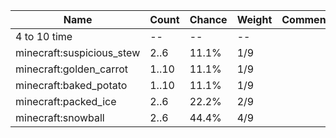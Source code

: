 | Name                      | Count | Chance | Weight | Comment |
| ------------------------- | ----- | ------ | ------ | ------- |
| 4 to 10 time              |    -- |     -- |     -- |         |
| minecraft:suspicious_stew |  2..6 |  11.1% |    1/9 |         |
| minecraft:golden_carrot   | 1..10 |  11.1% |    1/9 |         |
| minecraft:baked_potato    | 1..10 |  11.1% |    1/9 |         |
| minecraft:packed_ice      |  2..6 |  22.2% |    2/9 |         |
| minecraft:snowball        |  2..6 |  44.4% |    4/9 |         |
